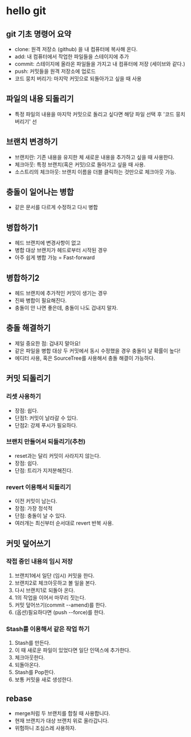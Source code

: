 # hello git
## git 기초 명령어 요약
- clone: 원격 저장소 (github) 을 내 컴퓨터에 복사해 온다.
- add: 내 컴퓨터에서 작업한 파일들을 스테이지에 추가
- commit: 스테이지에 올라온 파일들을 가지고 내 컴퓨터에 저장 (세이브와 같다.)
- push: 커밋들을 원격 저장소에 업로드
- 코드 뭉치 버리기: 마지막 커밋으로 되돌아가고 싶을 때 사용


## 파일의 내용 되돌리기
- 특정 파일의 내용을 마지막 커밋으로 돌리고 싶다면 해당 파일 선택 후 '코드 뭉치 버리기' 선


## 브랜치 변경하기
- 브랜치란: 기존 내용을 유지한 체 새로운 내용을 추가하고 싶을 때 사용한다.
- 체크아웃: 특정 브랜치(혹은 커밋)으로 돌아가고 싶을 때 사용.
- 소스트리의 체크아웃: 브랜치 이름을 더블 클릭하는 것만으로 체크아웃 가능.


## 충돌이 일어나는 병합
- 같은 문서를 다르게 수정하고 다시 병합


## 병합하기1
- 헤드 브랜치에 변경사항이 없고
- 병합 대상 브랜치가 헤드로부터 시작된 경우
- 아주 쉽게 병합 가능 = Fast-forward


## 병합하기2
- 헤드 브랜치에 추가적인 커밋이 생기는 경우
- 진짜 병합이 필요해진다.
- 충돌이 안 나면 좋은데, 충돌이 나도 겁내지 말자.


## 충돌 해결하기
- 제일 중요한 점: 겁내지 말아요!
- 같은 파일을 병합 대상 두 커밋에서 동시 수정했을 경우 충돌이 날 확률이 높다!
- 에디터 사용, 혹은 SourceTree를 사용해서 충돌 해결이 가능하다.


## 커밋 되돌리기
### 리셋 사용하기
- 장점: 쉽다.
- 단점1: 커밋이 날라갈 수 있다. 
- 단점2: 강제 푸시가 필요하다.

### 브랜치 만들어서 되돌리기(추천)
- reset과는 달리 커밋이 사라지지 않는다.
- 장점: 쉽다.
- 단점: 트리가 지저분해진다.

### revert 이용해서 되돌리기
- 이전 커밋이 남는다.
- 장점: 가장 정석적
- 단점: 충돌이 날 수 있다.
- 여러개는 최신부터 순서대로 revert 반복 사용.
 

## 커밋 덮어쓰기
### 작접 중인 내용의 임시 저장
1. 브랜치1에서 일단 (임시) 커밋을 한다.
2. 브랜치2로 체크아웃하고 볼 일을 본다.
3. 다시 브랜치1로 되돌아 온다.
4. 1의 작업을 이어서 마무리 짓는다.
5. 커밋 덮어쓰기(commit --amend)를 한다.
6. (옵션)필요하다면 (push --force)를 한다.

### Stash를 이용해서 같은 작업 하기
1. Stash를 만든다.
2. 이 때 새로운 파일이 있었다면 일단 인덱스에 추가한다.
3. 체크아웃한다.
4. 되돌아온다.
5. Stash를 Pop한다.
6. 보통 커밋을 새로 생성한다.


## rebase
- merge처럼 두 브랜치를 합칠 때 사용합니다.
- 현재 브랜치가 대상 브랜치 위로 올라갑니다.
- 위험하니 조심스레 사용하자.
